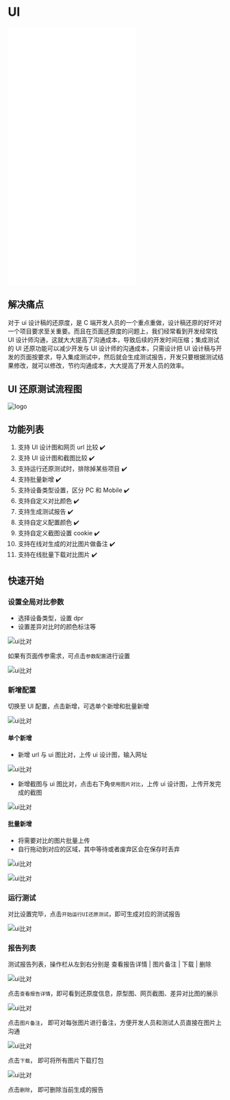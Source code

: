 # UI

<iframe src="//player.bilibili.com/player.html?aid=207491379&bvid=BV1dh411i77h&cid=392185194&page=1"  scrolling="no" border="0" frameborder="no" framespacing="0"  height="600"  style=”width: 100%;height: 500px; max-width: 100%;align:center;padding:20px 0;”> </iframe>

## 解决痛点

对于 ui 设计稿的还原度，是 C 端开发人员的一个重点重做，设计稿还原的好坏对一个项目要求至关重要。而且在页面还原度的问题上，我们经常看到开发经常找 UI 设计师沟通，这就大大提高了沟通成本，导致后续的开发时间压缩；集成测试的 UI 还原功能可以减少开发与 UI 设计师的沟通成本，只需设计把 UI 设计稿与开发的页面按要求，导入集成测试中，然后就会生成测试报告，开发只要根据测试结果修改，就可以修改，节约沟通成本，大大提高了开发人员的效率。

## UI 还原测试流程图

![logo](../img/ui.png)

## 功能列表

1.  支持 UI 设计图和网页 url 比较 :heavy_check_mark:
2.  支持 UI 设计图和截图比较 :heavy_check_mark:
3.  支持运行还原测试时，排除掉某些项目 :heavy_check_mark:
4.  支持批量新增 :heavy_check_mark:
5.  支持设备类型设置，区分 PC 和 Mobile :heavy_check_mark:
6.  支持自定义对比颜色 :heavy_check_mark:
7.  支持生成测试报告 :heavy_check_mark:
8.  支持自定义配置颜色 :heavy_check_mark:
9.  支持自定义截图设置 cookie :heavy_check_mark:
10. 支持在线对生成的对比图片做备注 :heavy_check_mark:
11. 支持在线批量下载对比图片 :heavy_check_mark:

## 快速开始

### 设置全局对比参数

-   选择设备类型，设置 dpr
-   设置差异对比时的颜色标注等

![ui比对](../img/ui/01.png '::etest-col-8')

如果有页面传参需求，可点击`参数配置`进行设置

![ui比对](../img/ui/02.png '::etest-col-8')

### 新增配置

切换至 UI 配置，点击新增，可选单个新增和批量新增

![ui比对](../img/ui/03.png '::etest-col-8')

#### 单个新增

-   新增 url 与 ui 图比对，上传 ui 设计图，输入网址

![ui比对](../img/ui/04.png '::etest-col-8')

-   新增截图与 ui 图比对，点击右下角`使用图片对比`，上传 ui 设计图，上传开发完成的截图

![ui比对](../img/ui/05.png '::etest-col-8')

#### 批量新增

-   将需要对比的图片批量上传
-   自行拖动到对应的区域，其中等待或者废弃区会在保存时丢弃

![ui比对](../img/ui/06.png '::etest-col-8')

![ui比对](../img/ui/07.png '::etest-col-8')

### 运行测试

对比设置完毕，点击`开始运行UI还原测试`，即可生成对应的测试报告

![ui比对](../img/ui/08.png '::etest-col-8')

### 报告列表

测试报告列表，操作栏从左到右分别是 查看报告详情 | 图片备注 | 下载 | 删除

![ui比对](../img/ui/09.png '::etest-col-8')

点击`查看报告详情`，即可看到还原度信息，原型图、网页截图、差异对比图的展示

![ui比对](../img/ui/10.png '::etest-col-8')

点击`图片备注`， 即可对每张图片进行备注，方便开发人员和测试人员直接在图片上沟通

![ui比对](../img/ui/11.png '::etest-col-8')

点击`下载`， 即可将所有图片下载打包

![ui比对](../img/ui/12.png '::etest-col-8')

点击`删除`， 即可删除当前生成的报告
